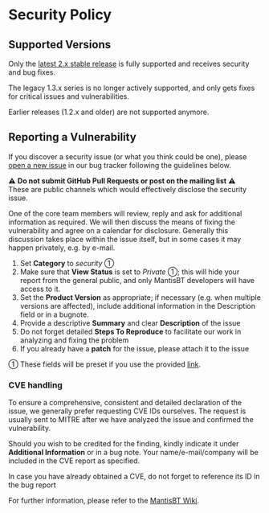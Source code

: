 # Security Policy

## Supported Versions

Only the [latest 2.x stable release](https://mantisbt.org/download.php) 
is fully supported and receives security and bug fixes.

The legacy 1.3.x series is no longer actively supported, 
and only gets fixes for critical issues and vulnerabilities.

Earlier releases (1.2.x and older) are not supported anymore.

## Reporting a Vulnerability

If you discover a security issue (or what you think could be one), please 
[open a new issue](https://mantisbt.org/bugs/bug_report_page.php?category_id=36&view_state=50) 
in our bug tracker following the guidelines below.

:warning: **Do not submit GitHub Pull Requests or post on the mailing list** :warning:  
These are public channels which would effectively disclose the security issue.

One of the core team members will review, reply and ask for additional information as required. 
We will then discuss the means of fixing the vulnerability and agree on a calendar for disclosure. 
Generally this discussion takes place within the issue itself, but in some cases it may happen 
privately, e.g. by e-mail.

1. Set **Category** to _security_ ①
2. Make sure that **View Status** is set to _Private_ ①;
   this will hide your report from the general public, and
   only MantisBT developers will have access to it.
3. Set the **Product Version** as appropriate; 
   if necessary (e.g. when multiple versions are affected), 
   include additional information in the Description field or in a bugnote.
4. Provide a descriptive **Summary** and clear **Description** of the issue
5. Do not forget detailed **Steps To Reproduce** 
   to facilitate our work in analyzing and fixing the problem
6. If you already have a **patch** for the issue, please attach it to the issue

① These fields will be preset if you use the provided 
[link](https://mantisbt.org/bugs/bug_report_page.php?category_id=36&vie&view_state=50).

### CVE handling

To ensure a comprehensive, consistent and detailed declaration of the issue, 
we generally prefer requesting CVE IDs ourselves. 
The request is usually sent to MITRE after we have analyzed the issue and
confirmed the vulnerability. 

Should you wish to be credited for the finding, kindly indicate it under 
**Additional Information** or in a bug note.
Your name/e-mail/company will be included in the CVE report as specified.

In case you have already obtained a CVE, do not forget to reference its ID in the bug report

For further information, please refer to the 
[MantisBT Wiki](https://mantisbt.org/wiki/doku.php/mantisbt:handling_security_problems).
